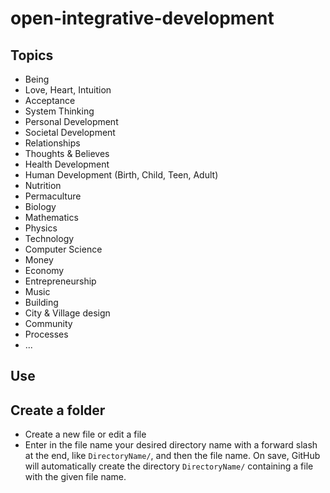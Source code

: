 open-integrative-development
============================

## Topics

* Being
* Love, Heart, Intuition
* Acceptance
* System Thinking
* Personal Development
* Societal Development
* Relationships
* Thoughts & Believes
* Health Development
* Human Development (Birth, Child, Teen, Adult)
* Nutrition
* Permaculture
* Biology
* Mathematics
* Physics
* Technology
* Computer Science
* Money
* Economy
* Entrepreneurship
* Music
* Building
* City & Village design
* Community
* Processes
* ...


## Use

## Create a folder

* Create a new file or edit a file
* Enter in the file name your desired directory name with a forward slash at the end, like ``DirectoryName/``, and then the file name. On save, GitHub will automatically create the directory ``DirectoryName/`` containing a file with the given file name.
